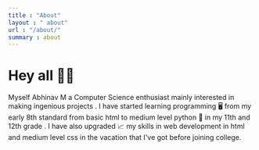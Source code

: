 ```yaml
---
title : "About"
layout : " about"
url : "/about/"
summary : about
---
```


# Hey all 🙋‍♂️ 
Myself Abhinav M a Computer Science enthusiast mainly interested in making ingenious projects . I have started learning programming 🖥️ from my early 8th standard from basic html to medium level python 🐍 in my 11th and 12th grade . I have also upgraded 📈 my skills in web development in html and medium level css in the vacation that I've got before joining college.